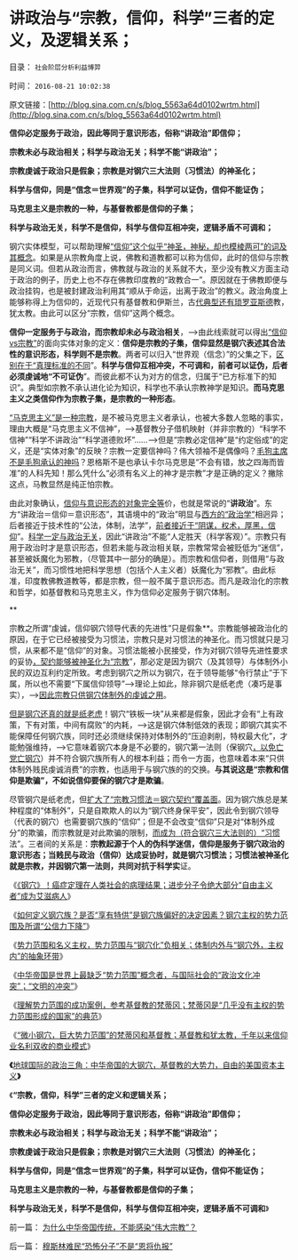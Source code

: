 # 讲政治与“宗教，信仰，科学”三者的定义，及逻辑关系；

目录： `社会阶层分析利益博羿` 

时间： `2016-08-21 10:02:38` 

原文链接：[http://blog.sina.com.cn/s/blog_5563a64d0102wrtm.html](http://blog.sina.com.cn/s/blog_5563a64d0102wrtm.html)



**信仰必定服务于政治，因此等同于意识形态，俗称“讲政治”即信仰；**

**宗教未必与政治相关；科学与政治无关；科学不能“讲政治”；**

**宗教虔诚于政治只是假象；宗教是对钢穴三大法则（习惯法）的神圣化；**

**科学与信仰，同是“信念＝世界观”的子集，科学可以证伪，信仰不能证伪；**

**马克思主义是宗教的一种，与基督教都是信仰的子集；**

**科学与政治无关，科学不是信仰，科学与信仰互相冲突，逻辑矛盾不可调和；**

钢穴实体模型，可以帮助理解[“信仰”这个似乎“神圣，神秘，却也模棱两可”的词及其概念](../../../2008/12/24/印度的信仰也同样太多了.md)。如果是从宗教角度上说，佛教和道教都可以称为信仰，此时的信仰与宗教是同义词。但若从政治而言，佛教就与政治的关系就不大，至少没有教义方面主动于政治的例子，历史上也不存在佛教印度教的“政教合一”。原因就在于佛教即便与政治挂钩，也是被封建政治利用其“顺从于命运，出离于政治”的教义。政治角度上能够称得上为信仰的，近现代只有基督教和伊斯兰，古[代典型还有琐罗亚斯德](../../../2010/9/10/波斯玛兹达共产主义运动;Zenoaster民主集中制.md)教，犹太教。由此可以区分“宗教，信仰”这两个概念。

**信仰一定服务于与政治，而宗教却未必与政治相关**，——>由此线索就可以得出[“信仰vs宗教”](../../../2010/4/13/宗教也是危机管理的工具.md)的面向实体对象的定义：**信仰是宗教的子集，信仰显然是钢穴表述其合法性的意识形态，科学则不是宗教**。两者可以归入“世界观（信念）”的父集之下，[区别在于“真理标准的不同](../../../2009/12/4/科学的真理标准和绝对的“真理标准”.md)”。**科学与信仰互相冲突，不可调和，前者可以证伪，后者必须虔诚地“不可证伪**”。而彼此都不认为对方的信念，归属于“已方标准下的知识”。典型如宗教不承认进化论为知识，科学也不承认宗教神学是知识。**而马克思主义之类信仰作为宗教子集，是宗教的一种形态**。

[“马克思主义”是一种宗教](../../../2012/10/4/马克思主义是翻版基督教的替代性宗教.md)，是不被马克思主义者承认，也被大多数人忽略的事实，理由大概是“马克思主义不信神”，——>基督教分子借机映射（并非宗教的）“科学不信神”“科学不讲政治”“科学道德败坏”……——>但是“宗教必定信神”是“约定俗成”的定义，还是“实体对象”的反映？宗教一定要信神吗？伟大领袖不是偶像吗？[毛狗主席不是毛狗承认的神吗](../../../2009/7/1/死者为大之唯心和死了的主义.md)？恩格斯不是也承认卡尔马克思是“不会有错，放之四海而皆准”的人科先知！那么凭什么“必须有名义上的神才是宗教”才是正确的定义？撇除这点，马教显然是纯正怕宗教。

由此对象确认，[信仰与意识形态的对象完全等](../../../2008/12/24/印度的信仰也同样太多了.md)价，也就是常说的“**讲政治**”。东方“讲政治＝信仰＝意识形态”，其语境中的“政治”明显与[西方的“政治学”](../../../2014/11/18/中国自古以来，就是政治学的弱国；.md)相迥异；后者接近于技术性的“公法，体制，法学”，[前者接近于“阴谋，权术，厚黑，信仰](../../../2016/5/31/何为“法无禁止，即是自由”？中国传统有政治，无法治.md)”。[科学一定与政治无关](../../../2009/12/17/为什么科学不是信仰？为什么普价就是科学的发展观.md)，因此“讲政治”不能“人定胜天（科学客观）”。宗教只有用于政治时才是意识形态，但若未能与政治相关联，宗教常常会被贬低为“迷信”，甚至被妖魔化为邪教，（尽管其中一部分的确是）。而宗教和信仰者，则借用“与政治无关”，而习惯性地把科学思想（包括个人主义者）妖魔化为“邪教”。由此标准，印度教佛教道教等，都是宗教，但一般不属于意识形态。而凡是政治化的宗教和哲学，如基督教和马克思主义，作为信仰必定服务于钢穴体制。

**

宗教之所谓“虔诚，信仰钢穴领导代表的先进性”只是假象**。宗教能够被政治化的原因，在于它已经被接受为习惯法，宗教只是对习惯法的神圣化。而习惯就只是习惯，从来都不是“信仰”的对象。习惯法能被小民接受，作为对钢穴领导先进性要求的妥协[，契约能够被神圣化为“宗教](../../../2010/11/1/人类社会合作的基础是无神论，人与人合作的契约与神无关！.md)”，那必定是因为钢穴（及其领导）与体制外小民的双边互利约定所致。考虑到钢穴之所以为钢穴，在于领导能够“令行禁止”于下属，所以也不需要“下属信仰领导”——>理论上如此，除非钢穴是纸老虎（凑巧是事实），——>[因此宗教只供钢穴体制外的虔诚之用](../../../2009/4/11/大学无书：中国信仰缺失是一个伪命题.md)。

[但是钢穴还真的就是纸老虎](../../../2016/8/20/颠倒了“主权和势力范围”概念后“文明的冲突”.md)！钢穴“铁板一块”从来都是假象，因此才会有“上有政策，下有对策，中间有腐败”的内耗，——>这是钢穴体制低效的表现；即钢穴其实不能保障任何钢穴族，同时还必须继续保持对体制外的“压迫剥削，特权最大化”，才能勉强维持，——>它意味着钢穴本身是不必要的，钢穴第一法则（保钢穴[，以免亡党亡钢穴](../../../2012/12/19/危机管理中的“亡党”危机；公有制背景的“亡党”是重大危机；.md)）并不符合钢穴族所有人的根本利益；而令一方面，也意味着本来“只供体制外贱民虔诚消费”的宗教，也适用于与钢穴族的的交换。**与其说这是“宗教和信仰是欺骗”，不如说信仰要保的钢穴才是欺骗**。

尽管钢穴是纸老虎，但[扩大了“宗教习惯法＝钢穴契约”覆盖面](../../../2016/6/4/如果不能反悔，世界上就不存在真正的契约；.md)。因为钢穴族总是某种程度的“体制外”，只是自欺欺人的以为“钢穴终身保平安”，因此令到钢穴领导（代表的钢穴）也需要钢穴族的“信仰”；但是不会改变“信仰”只是对“体制外成分”的欺骗，而宗教就是对此欺骗的限制，[而成为（符合钢穴三大法则的）“习惯](../../../2016/7/29/钢穴统治的三大法则；人道主义的起源和实用性.md)法”。三者间的关系是：**宗教起源于个人的伪科学迷信，信仰是服务于钢穴政治的意识形态；当贱民与政治（信仰）达成妥协时，就是钢穴习惯法；习惯法被神圣化就是宗教，并因钢穴第一法则，共同对抗于科学实**证。

《[《钢穴》！癌症定理在人类社会的病理结果；进步分子令绝大部分“自由主义者”成为艾滋病人](../../../2016/8/19/《钢穴》！癌症定理在人类社会的病理结果；.md)》

《[如何定义钢穴族？是否“享有特供”是钢穴族偏好的决定因素？钢穴主权的势力范围及所谓“公信力下降”](../../../2016/8/19/如何定义钢穴族？钢穴特供边际外的势力范围.md)》

《[势力范围和名义主权，势力范围与“钢穴化”负相关；体制内外与“钢穴外，主权内”的抽象环带](../../../2016/8/19/势力范围和名义主权，势力范围与“钢穴化”负相关；.md)》

《[中华帝国是世界上最缺乏“势力范围”概念者，与国际社会的“政治文化冲突”；“文明的冲突”](../../../2016/8/20/颠倒了“主权和势力范围”概念后“文明的冲突”.md)》

《[理解势力范围的成功案例，参考基督教的梵蒂冈；梵蒂冈是“几乎没有主权的势力范围形成的国家”的典范](../../../2016/8/20/理解势力范围的典型案例，参考基督教的梵蒂冈；.md)》

《[“微小钢穴，巨大势力范围”的梵蒂冈和基督教；基督教和犹太教，千年以来信仰业名利双收的商业模式](../../../2016/8/20/“微小钢穴，巨大势力范围”的梵蒂冈和基督教；.md)》

**《**[地球国际的政治三角：中华帝国的大钢穴，基督教的大势力，自由的美国资本主义](../../../2016/8/20/地球国际的政治三角：大钢穴，大势力，自由的大资本；.md)**》**

《**“宗教，信仰，科学”三者的定义和逻辑关系；**

**信仰必定服务于政治，因此等同于意识形态，俗称“讲政治”即信仰；**

**宗教未必与政治相关；科学与政治无关；科学不能“讲政治”；**

**宗教虔诚于政治只是假象；宗教是对钢穴三大法则（习惯法）的神圣化；**

**科学与信仰，同是“信念＝世界观”的子集，科学可以证伪，信仰不能证伪；**

**马克思主义是宗教的一种，与基督教都是信仰的子集；**

**科学与政治无关，科学不是信仰，科学与信仰互相冲突，逻辑矛盾不可调和**》

前一篇： [为什么中华帝国传统，不能感染“伟大宗教”？](../../../2016/8/21/为什么中华帝国传统，不能感染“伟大宗教”？.md)

后一篇： [穆斯林难民“恐怖分子”不是“恩将仇报”](../../../2016/7/11/穆斯林难民“恐怖分子”不是“恩将仇报”.md)

